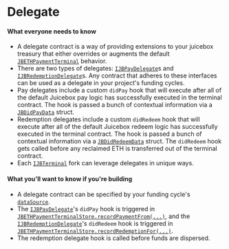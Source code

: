 # Delegate

#### What everyone needs to know

* A delegate contract is a way of providing extensions to your juicebox treasury that either overrides or augments the default [`JBETHPaymentTerminal`](../../api/contracts/or-payment-terminals/jbethpaymentterminal/) behavior.
* There are two types of delegates: [`IJBPayDelegate`](../../api/interfaces/ijbpaydelegate.md)s and [`IJBRedemptionDelegate`](../../api/interfaces/ijbredemptiondelegate.md)s. Any contract that adheres to these interfaces can be used as a delegate in your project's funding cycles.
* Pay delegates include a custom `didPay` hook that will execute after all of the default Juicebox pay logic has successfully executed in the terminal contract. The hook is passed a bunch of contextual information via a [`JBDidPayData`](../../api/data-structures/jbdidpaydata.md) struct.
* Redemption delegates include a custom `didRedeem` hook that will execute after all of the default Juicebox redeem logic has successfully executed in the terminal contract. The hook is passed a bunch of contextual information via a [`JBDidRedeemData`](../../api/data-structures/jbdidredeemdata.md) struct. The `didRedeem` hook gets called before any reclaimed ETH is transferred out of the terminal contract.
* Each [`IJBTerminal`](../../api/interfaces/ijbterminal.md) fork can leverage delegates in unique ways.

#### What you'll want to know if you're building

* A delegate contract can be specified by your funding cycle's [`dataSource`](data-source.md).
* The [`IJBPayDelegate`](../../api/interfaces/ijbpaydelegate.md)'s `didPay` hook is triggered in [`JBETHPaymentTerminalStore.recordPaymentFrom(...)`](../../api/contracts/or-payment-terminals/jbethpaymentterminalstore/write/recordpaymentfrom.md), and the [`IJBRedemptionDelegate`](../../api/interfaces/ijbredemptiondelegate.md)'s `didRedeem` hook is triggered in [`JBETHPaymentTerminalStore.recordRedemptionFor(...)`](../../api/contracts/or-payment-terminals/jbethpaymentterminalstore/write/recordredemptionfor.md).
* The redemption delegate hook is called before funds are dispersed.&#x20;
